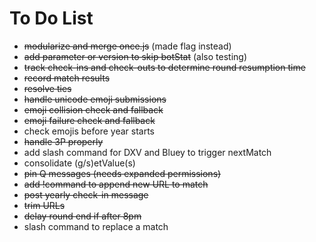 # To Do List
- ~~modularize and merge once.js~~ (made flag instead)
- ~~add parameter or version to skip botStat~~ (also testing)
- ~~track check-ins and check-outs to determine round resumption time~~
- ~~record match results~~
- ~~resolve ties~~
- ~~handle unicode emoji submissions~~
- ~~emoji collision check and fallback~~
- ~~emoji failure check and fallback~~
- check emojis before year starts
- ~~handle 3P properly~~
- add slash command for DXV and Bluey to trigger nextMatch
- consolidate (g/s)etValue(s)
- ~~pin Q messages (needs expanded permissions)~~
- ~~add !command to append new URL to match~~
- ~~post yearly check-in message~~
- ~~trim URLs~~
- ~~delay round end if after 8pm~~
- slash command to replace a match